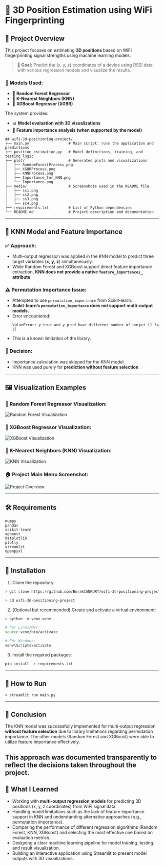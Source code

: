 
# 📌 3D Position Estimation using WiFi Fingerprinting


## 📌 Project Overview

This project focuses on estimating **3D positions** based on WiFi fingerprinting signal strengths using machine learning models.

> 🎯 **Goal:** Predict the (x, y, z) coordinates of a device using RSSI data with various regression models and visualize the results.

### 🧰 Models Used:
- 🎄 **Random Forest Regressor**
- 📍 **K-Nearest Neighbors (KNN)**
- 🚀 **XGBoost Regressor (XGBR)**

The system provides:
- 📊 **Model evaluation with 3D visualizations**
- 📌 **Feature importance analysis (when supported by the model)**  


```
## wifi-3d-positioning-project/
├── main.py                  # Main script: runs the application and predictions
├── position_estimation.py   # Model definitions, training, and testing logic
├── plot/                    # Generated plots and visualizations
│   ├── RandomForestProcess.png
│   ├── XGBRProcess.png
│   ├── KNNProcess.png
│   ├── Importance_for_KNN.png
│   └── Importance.png
├── media/                   # Screenshots used in the README file
│   ├── ss1.png
│   ├── ss2.png
│   ├── ss3.png
│   └── ss4.png
├── requirements.txt         # List of Python dependencies
└── README.md                # Project description and documentation

```

---

## 🎯 KNN Model and Feature Importance

### ✅ Approach:
- Multi-output regression was applied in the KNN model to predict three target variables (**x**, **y**, **z**) simultaneously.
- While Random Forest and XGBoost support direct feature importance extraction, **KNN does not provide a native `feature_importances_` attribute**.

### ⚠️ Permutation Importance Issue:
- Attempted to use `permutation_importance` from Scikit-learn.
- **Scikit-learn’s `permutation_importance` does not support multi-output models.**
- Error encountered:
  ```
  ValueError: y_true and y_pred have different number of output (1 != 3)
  ```
- This is a known limitation of the library.

### 🚩 Decision:
- Importance calculation was skipped for the KNN model.
- KNN was used purely for **prediction without feature selection**.

---

## 🖼️ Visualization Examples

### 🌲 Random Forest Regressor Visualization:
![Random Forest Visualization](./media/ss1.png)

### 🚀 XGBoost Regressor Visualization:
![XGBoost Visualization](./media/ss2.png)

### 📍 K-Nearest Neighbors (KNN) Visualization:
![KNN Visualization](./media/ss3.png)

### 🏠 Project Main Menu Screenshot:
![Project Overview](./media/ss4.png)

---

## 🛠️ Requirements
```plaintext
numpy
pandas
scikit-learn
xgboost
matplotlib
plotly
streamlit
openpyxl
```

---


## 📂 Installation

1. Clone the repository:
```bash
> git clone https://github.com/BurakCANKURT/wifi-3d-positioning-project.git

> cd wifi-3d-positioning-project
```

2. (Optional but recommended) Create and activate a virtual environment:
```bash
> python -m venv venv

# For Linux/Mac:
source venv/bin/activate

# For Windows:
venv\Scripts\activate
```

3. Install the required packages:
```bash
pip install -r requirements.txt
```

---
## 🚀 How to Run
```
> streamlit run main.py

```

---
## 🏁 Conclusion
The KNN model was successfully implemented for multi-output regression **without feature selection** due to library limitations regarding permutation importance. The other models (Random Forest and XGBoost) were able to utilize feature importance effectively.

This approach was documented transparently to reflect the decisions taken throughout the project.
---
## 📌 What I Learned

- Working with **multi-output regression models** for predicting 3D positions (x, y, z coordinates) from WiFi signal data.
- Handling model limitations such as the lack of feature importance support in KNN and understanding alternative approaches (e.g., permutation importance).
- Comparing the performance of different regression algorithms (Random Forest, KNN, XGBoost) and selecting the most effective one based on evaluation metrics.
- Designing a clear machine learning pipeline for model training, testing, and result visualization.
- Building an interactive application using Streamlit to present model outputs with 3D visualizations.

